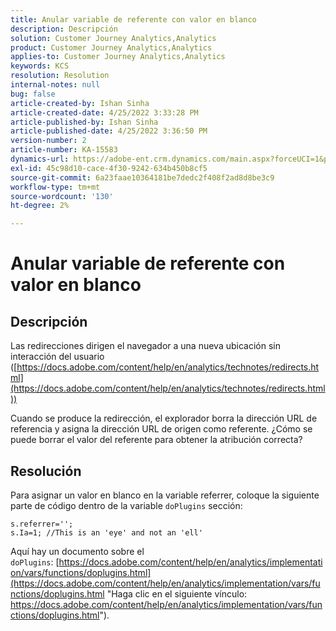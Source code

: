 ```yaml
---
title: Anular variable de referente con valor en blanco
description: Descripción
solution: Customer Journey Analytics,Analytics
product: Customer Journey Analytics,Analytics
applies-to: Customer Journey Analytics,Analytics
keywords: KCS
resolution: Resolution
internal-notes: null
bug: false
article-created-by: Ishan Sinha
article-created-date: 4/25/2022 3:33:28 PM
article-published-by: Ishan Sinha
article-published-date: 4/25/2022 3:36:50 PM
version-number: 2
article-number: KA-15583
dynamics-url: https://adobe-ent.crm.dynamics.com/main.aspx?forceUCI=1&pagetype=entityrecord&etn=knowledgearticle&id=6520a809-adc4-ec11-a7b6-0022480a1d64
exl-id: 45c98d10-cace-4f30-9242-634b450b8cf5
source-git-commit: 6a23faae10364181be7dedc2f408f2ad8d8be3c9
workflow-type: tm+mt
source-wordcount: '130'
ht-degree: 2%

---
```


# Anular variable de referente con valor en blanco

## Descripción


Las redirecciones dirigen el navegador a una nueva ubicación sin interacción del usuario ([https://docs.adobe.com/content/help/en/analytics/technotes/redirects.html](https://docs.adobe.com/content/help/en/analytics/technotes/redirects.html))

Cuando se produce la redirección, el explorador borra la dirección URL de referencia y asigna la dirección URL de origen como referente. ¿Cómo se puede borrar el valor del referente para obtener la atribución correcta?


## Resolución


Para asignar un valor en blanco en la variable referrer, coloque la siguiente parte de código dentro de la variable `doPlugins` sección:

```
s.referrer='';
s.Ia=1; //This is an 'eye' and not an 'ell'
```


Aquí hay un documento sobre el `doPlugins`: [https://docs.adobe.com/content/help/en/analytics/implementation/vars/functions/doplugins.html](https://docs.adobe.com/content/help/en/analytics/implementation/vars/functions/doplugins.html "Haga clic en el siguiente vínculo: https://docs.adobe.com/content/help/en/analytics/implementation/vars/functions/doplugins.html").
